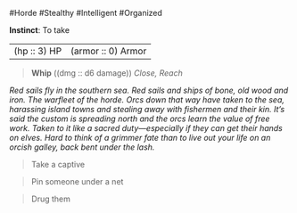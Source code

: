 #Horde #Stealthy #Intelligent #Organized

**Instinct**: To take

|       |         |
| ----- | ------- |
| (hp :: 3) HP | (armor :: 0) Armor |

> **Whip** ((dmg :: d6 damage))
> *Close, Reach*

*Red sails fly in the southern sea. Red sails and ships of bone, old wood and iron. The warfleet of the horde. Orcs down that way have taken to the sea, harassing island towns and stealing away with fishermen and their kin. It’s said the custom is spreading north and the orcs learn the value of free work. Taken to it like a sacred duty—especially if they can get their hands on elves. Hard to think of a grimmer fate than to live out your life on an orcish galley, back bent under the lash.*

>Take a captive

>Pin someone under a net

>Drug them